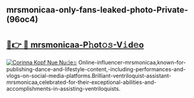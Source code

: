 ## mrsmonicaa-only-fans​-leaked-photo​-Private-(96oc4)


# <h2><a href="https://mediaupload.pro?title=mrsmonicaa&ref=git">🔗👉 🔴 mrsmonicaa-P𝚑ot𝚘𝚜-V𝚒d𝚎o</a></h2>

[![Corinna Kopf Nue Nu𝚍e𝚜](https://i.imgur.com/0qMVB7G.gif)](https://mediaupload.pro?title=mrsmonicaa&ref=git)
Online-influencer-mrsmonicaa,known-for-publishing-dance-and-lifestyle-content,-including-performances-and-vlogs-on-social-media-platforms.Brilliant-ventriloquist-assistant-mrsmonicaa,celebrated-for-their-exceptional-abilities-and-accomplishments-in-assisting-ventriloquists.  